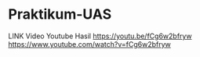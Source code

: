 # Praktikum-UAS

LINK Video Youtube Hasil
https://youtu.be/fCg6w2bfryw
https://www.youtube.com/watch?v=fCg6w2bfryw
